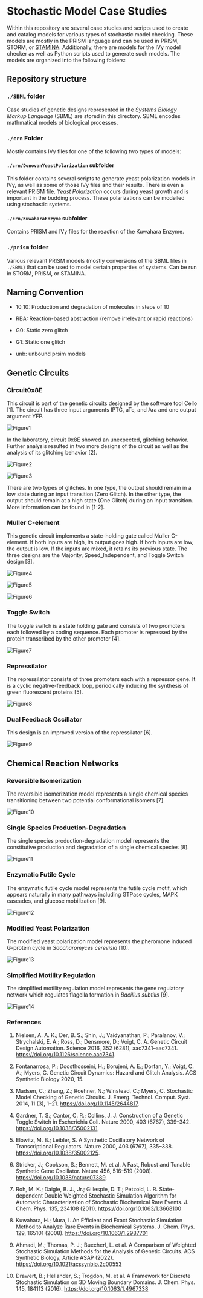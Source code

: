 # Stochastic Model Case Studies

Within this repository are several case studies and scripts used to create and catalog models for various types of stochastic model checking. These models are mostly in the PRISM language and can be used in PRISM, STORM, or [STAMINA](https://github.com/fluentverification/stamina-cplusplus). Additionally, there are models for the IVy model checker as well as Python scripts used to generate such models. The models are organized into the following folders:

## Repository structure

### `./SBML` folder

Case studies of genetic designs represented in the _Systems Biology Markup Language_ (SBML) are stored in this directory. SBML encodes mathmatical models of biological processes.

### `./crn` Folder

Mostly contains IVy files for one of the following two types of models:

#### `./crn/DonovanYeastPolarization` subfolder

This folder contains several scripts to generate yeast polarization models in IVy, as well as some of those IVy files and their results. There is even a relevant PRISM file. *Yeast Polarization* occurs during yeast growth and is important in the budding process. These polarizations can be modelled using stochastic systems.

#### `./crn/KuwaharaEnzyme` subfolder

Contains PRISM and IVy files for the reaction of the Kuwahara Enzyme.

### `./prism` folder

Various relevant PRISM models (mostly conversions of the SBML files in `./SBML`) that can be used to model certain properties of systems. Can be run in STORM, PRISM, or STAMINA.

## Naming Convention

* 10_10: Production and degradation of molecules in steps of 10

* RBA: Reaction-based abstraction (remove irrelevant or rapid reactions)

* G0: Static zero glitch

* G1: Static one glitch

* unb: unbound prsim models

## Genetic Circuits

### Circuit0x8E

This circuit is part of the genetic circuits designed by the software tool Cello [1]. The circuit has three input arguments IPTG, aTc, and Ara and one output argument YFP.

![Figure1](./Figures/0x8E_Original.png "Figure 1")

In the laboratory, circuit 0x8E showed an unexpected, glitching behavior. Further analysis resulted in two more designs of the circuit as well as the analysis of its glitching behavior [2].

![Figure2](./Figures/0x8E_LogicHazardFree.png "Figure 2")

![Figure3](./Figures/0x8E_TwoInverter.png "Figure 3")

There are two types of glitches. In one type, the output should remain in a low state during an input transition (Zero Glitch). In the other type, the output should remain at a high state (One Glitch) during an input transition. More information can be found in [1-2].

### Muller C-element

This genetic circuit implements a state-holding gate called Muller C-element. If both inputs are high, its output goes high. If both inputs are low, the output is low. If the inputs are mixed, it retains its previous state. The three designs are the Majority, Speed_Independent, and Toggle Switch design [3].

![Figure4](./Figures/Majority.png "Majority Design")

![Figure5](./Figures/Speed_Independent.png "Speed-Speed_Independent")

![Figure6](./Figures/Toggle.png "Toggle-Switch")

### Toggle Switch

The toggle switch is a state holding gate and consists of two promoters each followed by a coding sequence. Each promoter is repressed by the protein transcribed by the other promoter [4].

![Figure7](./Figures/ToggleSwitch.png "Toggle-Switch")

### Repressilator

The repressilator consists of three promoters each with a repressor gene. It is a cyclic negative-feedback loop, periodically inducing the synthesis of green fluorescent proteins [5].

![Figure8](./Figures/Repressilator.PNG "Repressilator")

### Dual Feedback Oscillator

This design is an improved version of the repressilator [6].

![Figure9](./Figures/DualFeedback.png "Dual Feedback Oscillator")

## Chemical Reaction Networks

### Reversible Isomerization

The reversible isomerization model represents a single chemical species transitioning between two potential conformational isomers [7].

![Figure10](./Figures/twoState.png "Reversible Isomerization")

### Single Species Production-Degradation

The single species production-degradation model represents the constitutive production and degradation of a single chemical species [8].

![Figure11](./Figures/prodDeg.png "Single Species Production-Degradation")

### Enzymatic Futile Cycle

The enzymatic futile cycle model represents the futile cycle motif, which appears naturally in many pathways including GTPase cycles, MAPK cascades, and glucose mobilization [9]. 

![Figure12](./Figures/futileCycle.png "Enzymatic Futile Cycle")

### Modified Yeast Polarization

The modified yeast polarization model represents the pheromone induced G-protein cycle in _Saccharomyces cerevisia_ [10].

![Figure13](./Figures/yeastPolarization.png "Modified Yeast Polarization")

### Simplified Motility Regulation

The simplified motility regulation model represents the gene regulatory network which regulates flagella formation in _Bacillus subtilis_ [9].

![Figure14](./Figures/motilReg.png "Simplified Motility Regulation")

### References

1. Nielsen, A. A. K.; Der, B. S.; Shin, J.; Vaidyanathan, P.; Paralanov, V.; Strychalski, E. A.; Ross, D.; Densmore, D.; Voigt, C. A. Genetic Circuit Design Automation. Science 2016, 352 (6281), aac7341–aac7341. https://doi.org/10.1126/science.aac7341.

2. Fontanarrosa, P.; Doosthosseini, H.; Borujeni, A. E.; Dorfan, Y.; Voigt, C. A.; Myers, C. Genetic Circuit Dynamics: Hazard and Glitch Analysis. ACS Synthetic Biology 2020, 15.

3. Madsen, C.; Zhang, Z.; Roehner, N.; Winstead, C.; Myers, C. Stochastic Model Checking of Genetic Circuits. J. Emerg. Technol. Comput. Syst. 2014, 11 (3), 1–21. https://doi.org/10.1145/2644817.

4. Gardner, T. S.; Cantor, C. R.; Collins, J. J. Construction of a Genetic Toggle Switch in Escherichia Coli. Nature 2000, 403 (6767), 339–342. https://doi.org/10.1038/35002131.

5. Elowitz, M. B.; Leibler, S. A Synthetic Oscillatory Network of Transcriptional Regulators. Nature 2000, 403 (6767), 335–338. https://doi.org/10.1038/35002125.

6. Stricker, J.; Cookson, S.; Bennett, M. et al. A Fast, Robust and Tunable Synthetic Gene Oscillator. Nature 456, 516–519 (2008). https://doi.org/10.1038/nature07389.

7. Roh, M. K.; Daigle, B. J., Jr.; Gillespie, D. T.; Petzold, L. R. State-dependent Double Weighted Stochastic Simulation Algorithm for Automatic Characterization of Stochastic Biochemical Rare Events. J. Chem. Phys. 135, 234108 (2011). https://doi.org/10.1063/1.3668100

8. Kuwahara, H.; Mura, I. An Efficient and Exact Stochastic Simulation Method to Analyze Rare Events in Biochemical Systems. J. Chem. Phys. 129, 165101 (2008). https://doi.org/10.1063/1.2987701

9. Ahmadi, M.; Thomas, P. J.; Buecherl, L. et al. A Comparison of Weighted Stochastic Simulation Methods for the Analysis of Genetic Circuits. ACS Synthetic Biology, Article ASAP (2022). https://doi.org/10.1021/acssynbio.2c00553

10. Drawert, B.; Hellander, S.; Trogdon, M. et al. A Framework for Discrete Stochastic Simulation on 3D Moving Boundary Domains. J. Chem. Phys. 145, 184113 (2016). https://doi.org/10.1063/1.4967338